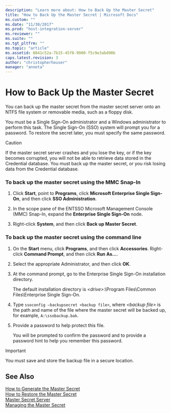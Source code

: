 ```yaml
---
description: "Learn more about: How to Back Up the Master Secret"
title: "How to Back Up the Master Secret | Microsoft Docs"
ms.custom: ""
ms.date: "11/30/2017"
ms.prod: "host-integration-server"
ms.reviewer: ""
ms.suite: ""
ms.tgt_pltfrm: ""
ms.topic: "article"
ms.assetid: 0841c52a-7b15-45f8-9900-f5c9e3abd90b
caps.latest.revision: 3
author: "christopherhouser"
manager: "anneta"
---
```

# How to Back Up the Master Secret
You can back up the master secret from the master secret server onto an NTFS file system or removable media, such as a floppy disk.  
  
 You must be a Single Sign-On administrator and a Windows administrator to perform this task. The Single Sign-On (SSO) system will prompt you for a password. To restore the secret later, you must specify the same password.  
  
> [!CAUTION]
>  If the master secret server crashes and you lose the key, or if the key becomes corrupted, you will not be able to retrieve data stored in the Credential database. You must back up the master secret, or you risk losing data from the Credential database.  
  
### To back up the master secret using the MMC Snap-In  
  
1.  Click **Start**, point to **Programs**, click **Microsoft Enterprise Single Sign-On**, and then click **SSO Administration**.  
  
2.  In the scope pane of the ENTSSO Microsoft Management Console (MMC) Snap-In, expand the **Enterprise Single Sign-On** node.  
  
3.  Right-click **System**, and then click **Back up Master Secret**.  
  
### To back up the master secret using the command line  
  
1.  On the **Start** menu, click **Programs**, and then click **Accessories**. Right-click **Command Prompt**, and then click **Run As…**.  
  
2.  Select the appropriate Administrator, and then click **OK**.  
  
3.  At the command prompt, go to the Enterprise Single Sign-On installation directory.  
  
     The default installation directory is *\<drive>*:\Program Files\Common Files\Enterprise Single Sign-On.  
  
4.  Type `ssoconfig –backupsecret <backup file>`, where *\<backup file>* is the path and name of the file where the master secret will be backed up, for example, `A:\ssobackup.bak`.  
  
5.  Provide a password to help protect this file.  
  
     You will be prompted to confirm the password and to provide a password hint to help you remember this password.  
  
> [!IMPORTANT]
>  You must save and store the backup file in a secure location.  
  
## See Also  
 [How to Generate the Master Secret](../esso/how-to-generate-the-master-secret.md)   
 [How to Restore the Master Secret](../esso/how-to-restore-the-master-secret.md)   
 [Master Secret Server](../esso/master-secret-server.md)   
 [Managing the Master Secret](../esso/managing-the-master-secret.md)
